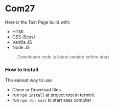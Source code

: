 # Com27

<p>Here is the Test Page build with:</p>
<ul>
    <li>HTML</li>
    <li>CSS (Scss)</li>
    <li>Vanilla JS</li>
    <li>Node JS</li>
</ul>
<blockquote>
Downloade node js latest version before start
</blockquote>

<h3>How to Install</h3>

<p dir="auto">The easiest way to use: </p>

<ul>
    <li>Clone or Download files.</li>
    <li>run <code>npm install</code> at project root in terminl.</li>
    <li>run <code>npm run sass</code> to start sass compiler</li>
</ul>
